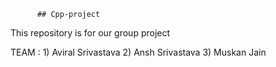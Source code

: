           ## Cpp-project
This repository is for our group project


TEAM :  1) Aviral Srivastava
        2) Ansh Srivastava
        3) Muskan Jain
